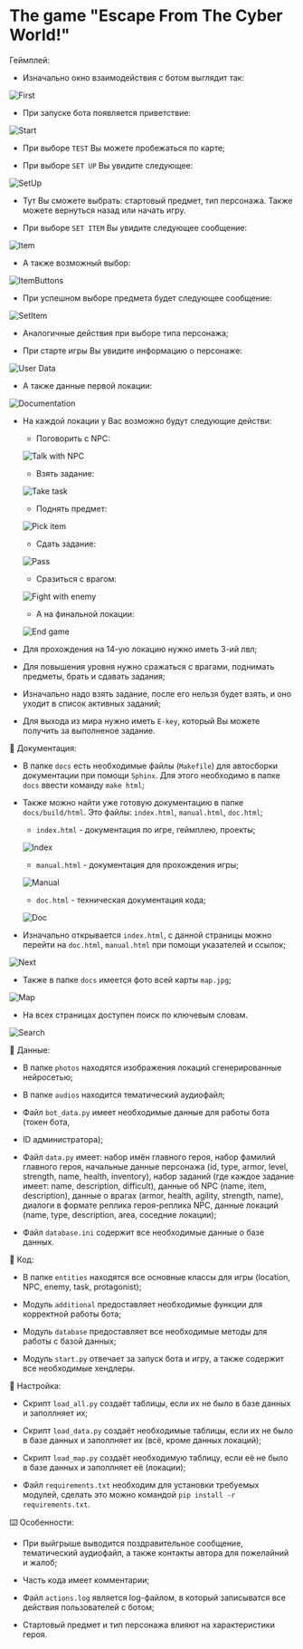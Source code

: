 # The game "Escape From The Cyber World!"

Геймплей:

- Изначально окно взаимодействия с ботом выглядит так:

![First](description/first.jpg)

- При запуске бота появляется приветствие:

![Start](description/start.jpg)

- При выборе `TEST` Вы можете пробежаться по карте;

- При выборе `SET UP` Вы увидите следующее:

![SetUp](description/set_up.jpg)

- Тут Вы сможете выбрать: стартовый предмет, тип персонажа. Также можете вернуться назад или начать игру.

- При выборе `SET ITEM` Вы увидите следующее сообщение:

![Item](description/item.jpg)

- А также возможный выбор:

![ItemButtons](description/item_buttons.jpg)

- При успешном выборе предмета будет следующее сообщение:

![SetItem](description/set_item.jpg)

- Аналогичные действия при выборе типа персонажа;

- При старте игры Вы увидите информацию о персонаже:

![User Data](description/user_data.jpg)

- А также данные первой локации:

![Documentation](description/location.jpg)

- На каждой локации у Вас возможно будут следующие действи:
  - Поговорить с NPC:
  
  ![Talk with NPC](description/talk.jpg)

  - Взять задание:
  
  ![Take task](description/take.jpg)

  - Поднять предмет:
  
  ![Pick item](description/pick.jpg)

  - Сдать задание:
  
  ![Pass](description/pass.jpg)

  - Сразиться с врагом:
  
  ![Fight with enemy](description/fight.jpg)

  - А на финальной локации:
  
  ![End game](description/escape.jpg)

- Для прохождения на 14-ую локацию нужно иметь 3-ий лвл;

- Для повышения уровня нужно сражаться с врагами, поднимать предметы, брать и сдавать задания;

- Изначально надо взять задание, после его нельзя будет взять, и оно уходит в список активных заданий;

- Для выхода из мира нужно иметь `E-key`, который Вы можете получить за выполненое задание.

📄 Документация:

- В папке `docs` есть необходимые файлы (`Makefile`) для автосборки документации при помощи `Sphinx`. Для этого необходимо в папке `docs` ввести команду `make html`;

- Также можно найти уже готовую документацию в папке `docs/build/html`. Это файлы: `index.html`, `manual.html`, `doc.html`;
  - `index.html` - документация по игре, геймплею, проекты;
  
  ![Index](description/index.jpg)

  - `manual.html` - документация для прохождения игры;
  
  ![Manual](description/manual.jpg)
  
  - `doc.html` - техническая документация кода;
  
  ![Doc](description/doc.jpg)

- Изначально открывается `index.html`, с данной страницы можно перейти на `doc.html`, `manual.html` при помощи указателей и ссылок;

![Next](description/next.jpg)

- Также в папке `docs` имеется фото всей карты `map.jpg`;

![Map](docs/map.jpg)

- На всех страницах доступен поиск по ключевым словам.

![Search](description/search.jpg)

📁 Данные:

- В папке `photos` находятся изображения локаций сгенерированные нейросетью;

- В папке `audios` находится тематический аудиофайл;

- Файл `bot_data.py` имеет необходимые данные для работы бота (токен бота, 

- ID администратора);

- Файл `data.py` имеет: набор имён главного героя, набор фамилий главного героя, начальные данные персонажа (id, type, armor, level, strength, name, health, inventory), набор заданий (где каждое задание имеет: name, description, difficult), данные об NPC (name, item, description), данные о врагах (armor, health, agility, strength, name), диалоги в формате реплика героя-реплика NPC, данные локаций (name, type, description, area, соседние локации);
- Файл `database.ini` содержит все необходимые данные о базе данных.

🤖 Код:

- В папке `entities` находятся все основные классы для игры (location, NPC, enemy, task, protagonist);

- Модуль `additional` предоставляет необходимые функции для корректной работы бота;

- Модуль `database` предоставляет все необходимые методы для работы с базой данных;

- Модуль `start.py` отвечает за запуск бота и игру, а также содержит все необходимые хендлеры.

🔧 Настройка:

- Скрипт `load_all.py` создаёт таблицы, если их не было в базе данных и заполлняет их;

- Cкрипт `load_data.py` создаёт необходимые таблицы, если их не было в базе данных и заполлняет их (всё, кроме данных локаций);

- Cкрипт `load_map.py` создаёт необходимую таблицу, если её не было в базе данных и заполлняет её (локации);

- Файл `requirements.txt` необходим для установки требуемых модулей, сделать это можно командой `pip install -r requirements.txt`.

⌨️ Особенности:

- При выйгрыше выводится поздравительное сообщение, тематический аудиофайл, а также контакты автора для пожелайний и жалоб;

- Часть кода имеет комментарии;

- Файл `actions.log` является log-файлом, в который записыватся все действия пользователей с ботом;

- Стартовый предмет и тип персонажа влияют на характеристики героя.
